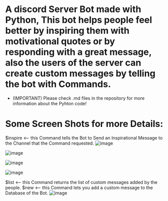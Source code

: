 # A discord Server Bot made with Python, This bot helps people feel better by inspiring them with motivational quotes or by responding with a great message, also the users of the server can create custom messages by telling the bot with Commands.

- (IMPORTANT) Please check .md files in the repository for more information about the Pyhton code!


# Some Screen Shots for more Details:

$inspire <-- this Command tells the Bot to Send an Inspirational Message to the Channel that the Command requested.
![image](https://user-images.githubusercontent.com/76783878/136698241-1d986554-304e-4e3b-897e-729dc863412d.png)


![image](https://user-images.githubusercontent.com/76783878/136698291-931102c9-e009-4b79-bea7-5208acd648c4.png)


![image](https://user-images.githubusercontent.com/76783878/136698506-0c49765d-a744-43fa-a23e-42ea43a2b20c.png)


![image](https://user-images.githubusercontent.com/76783878/136698571-3510abb6-de0d-408e-afdf-121e3566a16c.png)

 $list <-- this Command returns the list of custom messages added by the people.
 $new <-- this Command lets you add a custom message to the Database of the Bot.
![image](https://user-images.githubusercontent.com/76783878/136698668-63222819-5645-4e8e-869a-d9feecb5086f.png)



